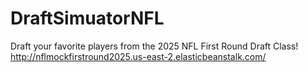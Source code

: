 # DraftSimuatorNFL
Draft your favorite players from the 2025 NFL First Round Draft Class!
http://nflmockfirstround2025.us-east-2.elasticbeanstalk.com/
